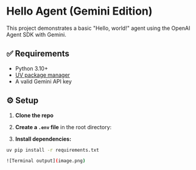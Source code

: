 # Hello Agent (Gemini Edition)

This project demonstrates a basic "Hello, world!" agent using the OpenAI Agent SDK with Gemini.

## ✅ Requirements

- Python 3.10+
- [UV package manager](https://github.com/astral-sh/uv)
- A valid Gemini API key

## ⚙️ Setup

1. **Clone the repo**

2. **Create a `.env` file** in the root directory:

3. **Install dependencies:**
```bash
uv pip install -r requirements.txt

![Terminal output](image.png)